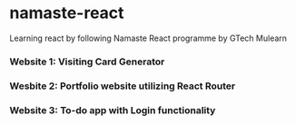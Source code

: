 # namaste-react
Learning react by following Namaste React programme by GTech Mulearn

### Website 1: Visiting Card Generator

### Wesbite 2: Portfolio website utilizing React Router

### Website 3: To-do app with Login functionality
